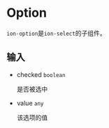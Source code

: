 
# Option
`ion-option`是`ion-select`的子组件。

## 输入

- checked `boolean`

	是否被选中

- value `any`

	该选项的值
